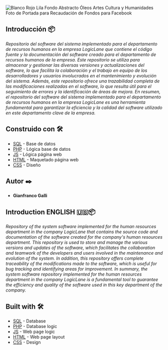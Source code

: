 ![Blanco Rojo Lila Fondo Abstracto Óleos Artes Cultura y Humanidades Foto de Portada para Recaudación de Fondos para Facebook](https://user-images.githubusercontent.com/103225163/229404472-4ce5f59b-883a-44dc-b30e-3285f69cb3d7.jpg)

## Introducción 📦

_Repositorio del software del sistema implementado para el departamento de recursos humanos en la empresa LogicLane que contiene el código fuente y la documentación del software creado para el departamento de recursos humanos de la empresa. Este repositorio se utiliza para almacenar y gestionar las diversas versiones y actualizaciones del software, lo que facilita la colaboración y el trabajo en equipo de los desarrolladores y usuarios involucrados en el mantenimiento y evolución del sistema. Además, este repositorio ofrece una trazabilidad completa de las modificaciones realizadas en el software, lo que resulta útil para el seguimiento de errores y la identificación de áreas de mejora. En resumen, el repositorio del software del sistema implementado para el departamento de recursos humanos en la empresa LogicLane es una herramienta fundamental para garantizar la eficiencia y la calidad del software utilizado en este departamento clave de la empresa._

## Construido con 🛠️

* [SQL]([https://support.microsoft.com/es-es/office/access-sql-conceptos-b%C3%A1sicos-vocabulario-y-sintaxis-444d0303-cde1-424e-9a74-e8dc3e460671) - Base de datos
* [PHP]([https://maven.apache.org/](https://www.php.net/manual/es/intro-whatis.php)) - Lógica base de datos
* [JS]([https://rometools.github.io/rome/](https://developer.mozilla.org/es/docs/Web/JavaScript)) - Lógica página web
* [HTML]([https://rometools.github.io/rome/](https://developer.mozilla.org/es/docs/Web/JavaScript)) - Maquetado página web
* [CSS]([https://rometools.github.io/rome/](https://developer.mozilla.org/es/docs/Web/JavaScript)) - Diseño

## Autor ✒️

* **Gianfranco Galli** 


## Introduction ENGLISH 🇺🇸📦

_Repository of the system software implemented for the human resources department in the company LogicLane that contains the source code and documentation of the software created for the company's human resources department. This repository is used to store and manage the various versions and updates of the software, which facilitates the collaboration and teamwork of the developers and users involved in the maintenance and evolution of the system. In addition, this repository offers complete traceability of the modifications made to the software, which is useful for bug tracking and identifying areas for improvement. In summary, the system software repository implemented for the human resources department in the company LogicLane is a fundamental tool to guarantee the efficiency and quality of the software used in this key department of the company._

## Built with 🛠️

* [SQL]([https://support.microsoft.com/es-es/office/access-sql-conceptos-b%C3%A1sicos-vocabulario-y-sintaxis-444d0303-cde1-424e-9a74-e8dc3e460671) - Database
* [PHP]([https://maven.apache.org/](https://www.php.net/manual/es/intro-whatis.php)) - Database logic
* [JS]([https://rometools.github.io/rome/](https://developer.mozilla.org/en/docs/Web/JavaScript)) - Web page logic
* [HTML]([https://rometools.github.io/rome/](https://developer.mozilla.org/es/docs/Web/JavaScript)) - Web page layout
* [CSS]([https://rometools.github.io/rome/](https://developer.mozilla.org/es/docs/Web/JavaScript)) - Design


